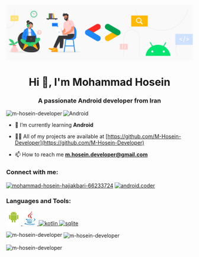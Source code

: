 ![logo](https://github.com/M-Hosein-Developer/M-Hosein-Developer/blob/main/Android%20Devs%20Banner%20.png)
<h1 align="center">Hi 👋, I'm Mohammad Hosein</h1>
<h3 align="center">A passionate Android developer from Iran</h3>

<img align="right" alt="Android" width = "350" src="https://github.com/M-Hosein-Developer/M-Hosein-Developer/blob/main/pointing-1.gif">

<p align="left"> <img src="https://komarev.com/ghpvc/?username=m-hosein-developer&label=Profile%20views&color=0e75b6&style=flat" alt="m-hosein-developer" /> </p>

- 🌱 I’m currently learning **Android**

- 👨‍💻 All of my projects are available at [https://github.com/M-Hosein-Developer](https://github.com/M-Hosein-Developer)

- 📫 How to reach me **m.hosein.developer@gmail.com**

<h3 align="left">Connect with me:</h3>
<p align="left">
<a href="https://linkedin.com/in/mohammad-hosein-hajiakbari-66233724" target="blank"><img align="center" src="https://raw.githubusercontent.com/rahuldkjain/github-profile-readme-generator/master/src/images/icons/Social/linked-in-alt.svg" alt="mohammad-hosein-hajiakbari-66233724" height="30" width="40" /></a>
<a href="https://instagram.com/android.coder" target="blank"><img align="center" src="https://raw.githubusercontent.com/rahuldkjain/github-profile-readme-generator/master/src/images/icons/Social/instagram.svg" alt="android.coder" height="30" width="40" /></a>
</p>

<h3 align="left">Languages and Tools:</h3>
<p align="left"> <a href="https://developer.android.com" target="_blank" rel="noreferrer"> <img src="https://raw.githubusercontent.com/devicons/devicon/master/icons/android/android-original-wordmark.svg" alt="android" width="40" height="40"/> </a> <a href="https://www.java.com" target="_blank" rel="noreferrer"> <img src="https://raw.githubusercontent.com/devicons/devicon/master/icons/java/java-original.svg" alt="java" width="40" height="40"/> </a> <a href="https://kotlinlang.org" target="_blank" rel="noreferrer"> <img src="https://www.vectorlogo.zone/logos/kotlinlang/kotlinlang-icon.svg" alt="kotlin" width="40" height="40"/> </a> <a href="https://www.sqlite.org/" target="_blank" rel="noreferrer"> <img src="https://www.vectorlogo.zone/logos/sqlite/sqlite-icon.svg" alt="sqlite" width="40" height="40"/> </a> </p>

<p><img align="left" src="https://github-readme-stats.vercel.app/api/top-langs?username=m-hosein-developer&show_icons=true&locale=en&layout=compact" alt="m-hosein-developer" /></p>
<p>&nbsp;<img align="center" src="https://github-readme-stats.vercel.app/api?username=m-hosein-developer&show_icons=true&locale=en" alt="m-hosein-developer" /></p>
<p><img align="center" src="https://github-readme-streak-stats.herokuapp.com/?user=m-hosein-developer&" alt="m-hosein-developer" /></p>
